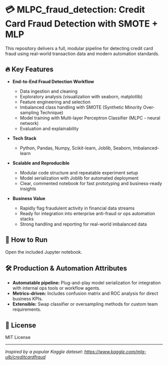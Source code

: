 # 💳 MLPC_fraud_detection: Credit Card Fraud Detection with SMOTE + MLP

This repository delivers a full, modular pipeline for detecting credit card fraud using real-world transaction data and modern automation standards.

## 🔥 Key Features

- **End-to-End Fraud Detection Workflow**
  - Data ingestion and cleaning
  - Exploratory analysis (visualization with seaborn, matplotlib)
  - Feature engineering and selection
  - Imbalanced class handling with SMOTE (Synthetic Minority Over-sampling Technique)
  - Model training with Multi-layer Perceptron Classifier (MLPC - neural network)
  - Evaluation and explainability

- **Tech Stack**
  - Python, Pandas, Numpy, Scikit-learn, Joblib, Seaborn, Imbalanced-learn

- **Scalable and Reproducible**
  - Modular code structure and repeatable experiment setup
  - Model serialization with Joblib for automated deployment
  - Clear, commented notebook for fast prototyping and business-ready insights

- **Business Value**
  - Rapidly flag fraudulent activity in financial data streams
  - Ready for integration into enterprise anti-fraud or ops automation stacks
  - Strong handling and reporting for real-world imbalanced data

## 🚀 How to Run

Open the included Jupyter notebook.

## 🛠️ Production & Automation Attributes

- **Automatable pipeline:** Plug-and-play model serialization for integration with internal ops tools or workflow agents.
- **Metrics-driven:** Includes confusion matrix and ROC analysis for direct business KPIs.
- **Extensible:** Swap classifier or oversampling methods for custom team requirements.

## 📄 License

MIT License

---

*Inspired by a popular Kaggle dataset: https://www.kaggle.com/mlg-ulb/creditcardfraud*
